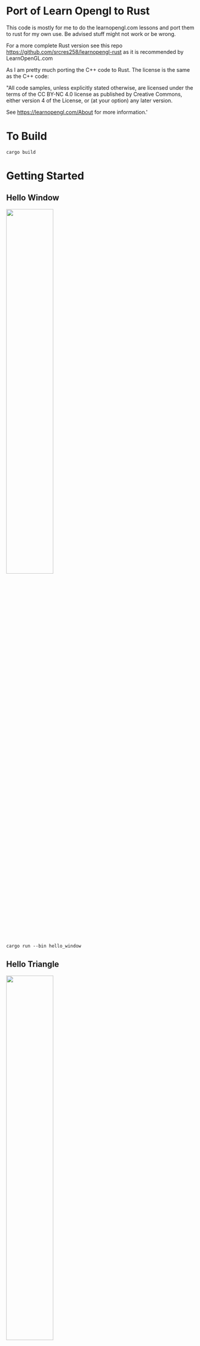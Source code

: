 # Port of Learn Opengl to Rust

This code is mostly for me to do the learnopengl.com lessons and port them to rust for my own use. Be advised stuff might not work or be wrong.

For a more complete Rust version see this repo https://github.com/srcres258/learnopengl-rust as it is recommended by LearnOpenGL.com

As I am pretty much porting the C++ code to Rust. The license is the same as the C++ code:

"All code samples, unless explicitly stated otherwise, are licensed under the terms of the CC BY-NC 4.0 license as published by Creative Commons, either version 4 of the License, or (at your option) any later version.

See https://learnopengl.com/About for more information.'


# To Build
    cargo build

# Getting Started

## Hello Window
<img src="/screenshots/01_hello_window.png" width="50%">

    cargo run --bin hello_window

## Hello Triangle
<img src="/screenshots/02_hello_triangle.png" width="50%">

    cargo run --bin hello_triangle

## Hello Triangle Indexed
<img src="/screenshots/03_hello_triangle_indexed.png" width="50%">
<img src="/screenshots/03_hello_triangle_indexed_wireframe.png" width="50%">

    cargo run --bin hello_triangle_indexed

## Hello Triangle - Exercise 1
<img src="/screenshots/04_hello_triangle_exercise_01.png" width="50%">

    cargo run --bin hello_triangle_exercise_01

## Hello Triangle - Exercise 2
<img src="/screenshots/05_hello_triangle_exercise_02.png" width="50%">

    cargo run --bin hello_triangle_exercise_02

## Hello Triangle - Exercise 3
<img src="/screenshots/06_hello_triangle_exercise_03.png" width="50%">

    cargo run --bin hello_triangle_exercise_03

## Shaders - Uniforms
<img src="/screenshots/07_shaders.png" width="50%">

    cargo run --bin shaders

## Shaders - Shader attributes
<img src="/screenshots/08_shaders_attributes.png" width="50%">

    cargo run --bin shaders    

## Shaders - Shader Object
<img src="/screenshots/09_shaders_object.png" width="50%">
This example uses a build script to copy shaders to the folder so you have to run it in place.

    cd learn_opengl/01_getting_started/09_shaders_object
    cargo run

## Shaders - Exercise 1
<img src="/screenshots/10_shaders_exercise_01.png" width="50%">
This example uses a build script to copy shaders to the folder so you have to run it in place.

    cd learn_opengl/01_getting_started/10_shaders_exercise_01
    cargo run

## Shaders - Exercise 2
<img src="/screenshots/11_shaders_exercise_02.png" width="50%">
This example uses a build script to copy shaders to the folder so you have to run it in place.

    cd learn_opengl/01_getting_started/11_shaders_exercise_02
    cargo run

## Shaders - Exercise 3
<img src="/screenshots/12_shaders_exercise_03.png" width="50%">
This example uses a build script to copy shaders to the folder so you have to run it in place.

    cd learn_opengl/01_getting_started/12_shaders_exercise_03
    cargo run    

## Textures
<img src="/screenshots/13_textures.png" width="50%">
This example uses a build script to copy shaders/textures to the folder so you have to run it in place.

    cd learn_opengl/01_getting_started/13_textures
    cargo run    

## Textures Units
<img src="/screenshots/14_textures_units.png" width="50%">
This example uses a build script to copy shaders/textures to the folder so you have to run it in place.

    cd learn_opengl/01_getting_started/14_textures_units
    cargo run  

## Textures Exercise 01
<img src="/screenshots/15_textures_exercise_01.png" width="50%">
This example uses a build script to copy shaders/textures to the folder so you have to run it in place.

    cd learn_opengl/01_getting_started/15_textures_exercise_01
    cargo run     

## Textures Exercise 02
<img src="/screenshots/16_textures_exercise_02.png" width="50%">
This example uses a build script to copy shaders/textures to the folder so you have to run it in place.

    cd learn_opengl/01_getting_started/16_textures_exercise_02
    cargo run            

## Textures Exercise 03
<img src="/screenshots/17_textures_exercise_03.png" width="50%">
This example uses a build script to copy shaders/textures to the folder so you have to run it in place.

    cd learn_opengl/01_getting_started/16_textures_exercise_03
    cargo run  

## Textures Exercise 04
<img src="/screenshots/18_textures_exercise_04.png" width="50%">
This example uses a build script to copy shaders/textures to the folder so you have to run it in place.

    cd learn_opengl/01_getting_started/18_textures_exercise_04
    cargo run  

## Transforms
<img src="/screenshots/19_transformations.png" width="50%">
This example uses a build script to copy shaders/textures to the folder so you have to run it in place.

    cd learn_opengl/01_getting_started/19_transformations
    cargo run 

## Transforms Exercise 01
<img src="/screenshots/20_transformations_exercise_01.png" width="50%">
This example uses a build script to copy shaders/textures to the folder so you have to run it in place.

    cd learn_opengl/01_getting_started/20_transformations_exercise_01
    cargo run       

## Transforms Exercise 02
<img src="/screenshots/21_transformations_exercise_02.png" width="50%">
This example uses a build script to copy shaders/textures to the folder so you have to run it in place.

    cd learn_opengl/01_getting_started/21_transformations_exercise_02
    cargo run   

## Coords
<img src="/screenshots/22_coords.png" width="50%">
This example uses a build script to copy shaders/textures to the folder so you have to run it in place.

    cd learn_opengl/01_getting_started/22_coords
    cargo run       

## Coords Depth
<img src="/screenshots/23_coords_depth.png" width="50%">
This example uses a build script to copy shaders/textures to the folder so you have to run it in place.

    cd learn_opengl/01_getting_started/23_coords_depth
    cargo run     

## Coords More Cubes
<img src="/screenshots/24_coords_more_cubes.png" width="50%">
This example uses a build script to copy shaders/textures to the folder so you have to run it in place.

    cd learn_opengl/01_getting_started/24_coords_more_cubes
    cargo run 

## Coords More Cubes Exercise 03
<img src="/screenshots/25_coords_exercise_03.png" width="50%">
This example uses a build script to copy shaders/textures to the folder so you have to run it in place.

    cd learn_opengl/01_getting_started/25_coords_exercise_03
    cargo run 

## Camera
<img src="/screenshots/26_camera.png" width="50%">
This example uses a build script to copy shaders/textures to the folder so you have to run it in place.

    cd learn_opengl/01_getting_started/26_camera
    cargo run 

## Camera Walk Around
<img src="/screenshots/27_camera_walk_around.png" width="50%">
This example uses a build script to copy shaders/textures to the folder so you have to run it in place.

    cd learn_opengl/01_getting_started/27_camera_walk_around
    cargo run 

## Camera Mouse
<img src="/screenshots/28_camera_mouse.png" width="50%">
This example uses a build script to copy shaders/textures to the folder so you have to run it in place.

    cd learn_opengl/01_getting_started/28_camera_mouse
    cargo run 

## Camera Object
<img src="/screenshots/29_camera_object.png" width="50%">
This example uses a build script to copy shaders/textures to the folder so you have to run it in place.

    cd learn_opengl/01_getting_started/29_camera_object
    cargo run 